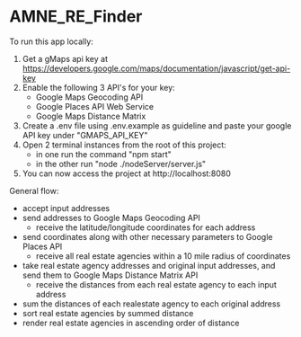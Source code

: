 # AMNE_RE_Finder

To run this app locally:

1. Get a gMaps api key at https://developers.google.com/maps/documentation/javascript/get-api-key
2. Enable the following 3 API's for your key:
    - Google Maps Geocoding API
    - Google Places API Web Service
    - Google Maps Distance Matrix
3. Create a .env file using .env.example as guideline and paste your google API key under "GMAPS_API_KEY"
4. Open 2 terminal instances from the root of this project: 
    - in one run the command "npm start"
    - in the other run "node ./nodeServer/server.js"
5. You can now access the project at http://localhost:8080


General flow:

 - accept input addresses
 - send addresses to Google Maps Geocoding API 
    + receive the latitude/longitude coordinates for each address
 - send coordinates along with other necessary parameters to Google Places API
    + receive all real estate agencies within a 10 mile radius of coordinates
 - take real estate agency addresses and original input addresses, and send them to Google Maps Distance Matrix API
    + receive the distances from each real estate agency to each input address
 - sum the distances of each realestate agency to each original address
 - sort real estate agencies by summed distance
 - render real estate agencies in ascending order of distance